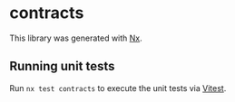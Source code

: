 # contracts

This library was generated with [Nx](https://nx.dev).

## Running unit tests

Run `nx test contracts` to execute the unit tests via [Vitest](https://vitest.dev/).
